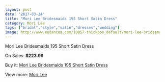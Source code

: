 ```yaml
---
layout: post
date: '2017-03-24'
title: "Mori Lee Bridesmaids 195 Short Satin Dress"
category: Mori Lee
tags: ["bridal","style","satin","dresses","wedding"]
image: http://www.eudances.com/10857-thickbox_default/mori-lee-bridesmaids-195-short-satin-dress.jpg
---
```

Mori Lee Bridesmaids 195 Short Satin Dress

On Sales: **$223.99**
<a href="https://www.eudances.com/en/mori-lee/3469-mori-lee-bridesmaids-195-short-satin-dress.html"><amp-img layout="responsive" width="600" height="600" src="//www.eudances.com/10857-thickbox_default/mori-lee-bridesmaids-195-short-satin-dress.jpg" alt="Mori Lee Bridesmaids 195 Short Satin Dress 0" /></a>
<a href="https://www.eudances.com/en/mori-lee/3469-mori-lee-bridesmaids-195-short-satin-dress.html"><amp-img layout="responsive" width="600" height="600" src="//www.eudances.com/10858-thickbox_default/mori-lee-bridesmaids-195-short-satin-dress.jpg" alt="Mori Lee Bridesmaids 195 Short Satin Dress 1" /></a>

Buy it: [Mori Lee Bridesmaids 195 Short Satin Dress](https://www.eudances.com/en/mori-lee/3469-mori-lee-bridesmaids-195-short-satin-dress.html "Mori Lee Bridesmaids 195 Short Satin Dress")

View more: [Mori Lee](https://www.eudances.com/en/65-mori-lee "Mori Lee")